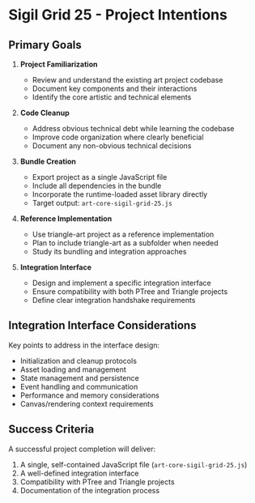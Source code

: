 # Sigil Grid 25 - Project Intentions

## Primary Goals

1. **Project Familiarization**
   - Review and understand the existing art project codebase
   - Document key components and their interactions
   - Identify the core artistic and technical elements

2. **Code Cleanup**
   - Address obvious technical debt while learning the codebase
   - Improve code organization where clearly beneficial
   - Document any non-obvious technical decisions

3. **Bundle Creation**
   - Export project as a single JavaScript file
   - Include all dependencies in the bundle
   - Incorporate the runtime-loaded asset library directly
   - Target output: `art-core-sigil-grid-25.js`

4. **Reference Implementation**
   - Use triangle-art project as a reference implementation
   - Plan to include triangle-art as a subfolder when needed
   - Study its bundling and integration approaches

5. **Integration Interface**
   - Design and implement a specific integration interface
   - Ensure compatibility with both PTree and Triangle projects
   - Define clear integration handshake requirements

## Integration Interface Considerations

Key points to address in the interface design:
- Initialization and cleanup protocols
- Asset loading and management
- State management and persistence
- Event handling and communication
- Performance and memory considerations
- Canvas/rendering context requirements

## Success Criteria

A successful project completion will deliver:
1. A single, self-contained JavaScript file (`art-core-sigil-grid-25.js`)
2. A well-defined integration interface
3. Compatibility with PTree and Triangle projects
4. Documentation of the integration process 